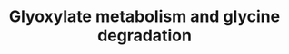 ---
annotations:
- id: PW:0000063
  parent: classic metabolic pathway
  type: Pathway Ontology
  value: glyoxylate and dicarboxylate metabolic pathway
authors:
- ReactomeTeam
- Mkutmon
description: Glyoxylate is generated in the course of glycine and hydroxyproline catabolism
  and can be converted to oxalate. In humans, this process takes place in the liver.
  Defects in two enzymes of glyoxylate metabolism, alanine:glyoxylate aminotransferase
  (AGXT) and glycerate dehydrogenase/glyoxylate reductase (GRHPR), are associated
  with pathogenic overproduction of oxalate (Danpure 2005). The reactions that interconvert
  glycine, glycolate, and glyoxylate and convert glyoxylate to oxalate have been characterized
  in molecular detail in humans. A reaction sequence for the conversion of hydroxyproline
  to glyoxylate has been inferred from studies of partially purified extracts of rat
  and bovine liver but the enzymes involved in the corresponding human reactions have
  not been identified.  View original pathway at [http://www.reactome.org/PathwayBrowser/#DIAGRAM=389661
  Reactome].
last-edited: 2021-01-25
organisms:
- Homo sapiens
redirect_from:
- /index.php/Pathway:WP3562
- /instance/WP3562
revision: null
schema-jsonld:
- '@context': https://schema.org/
  '@id': https://wikipathways.github.io/pathways/WP3562.html
  '@type': Dataset
  creator:
    '@type': Organization
    name: WikiPathways
  description: Glyoxylate is generated in the course of glycine and hydroxyproline
    catabolism and can be converted to oxalate. In humans, this process takes place
    in the liver. Defects in two enzymes of glyoxylate metabolism, alanine:glyoxylate
    aminotransferase (AGXT) and glycerate dehydrogenase/glyoxylate reductase (GRHPR),
    are associated with pathogenic overproduction of oxalate (Danpure 2005). The reactions
    that interconvert glycine, glycolate, and glyoxylate and convert glyoxylate to
    oxalate have been characterized in molecular detail in humans. A reaction sequence
    for the conversion of hydroxyproline to glyoxylate has been inferred from studies
    of partially purified extracts of rat and bovine liver but the enzymes involved
    in the corresponding human reactions have not been identified.  View original
    pathway at [http://www.reactome.org/PathwayBrowser/#DIAGRAM=389661 Reactome].
  keywords:
  - 1-pyrroline-3-hydroxy-5-carboxylate
  - 4-OH-L-Glu
  - '4Fe-4S cluster '
  - 5,10-methylene-THF
  - 5dAde
  - AGXT dimer
  - AGXT2 tetramer
  - 'ALDH4A1 '
  - ALDH4A1 dimer
  - AMT
  - AdoHcy
  - AdoMet
  - 'BCKDHA '
  - 'BCKDHB '
  - CO2
  - D-Asp
  - 'DAO '
  - DAO dimer
  - 'DBT '
  - 'DDO '
  - DDO:FAD
  - 'DHLL '
  - 'DHTKD1 '
  - DHs
  - 'DLAT '
  - 'DLD '
  - DLD dimer:2xFAD
  - 'DLST '
  - 'FAD '
  - 'FMN '
  - GCSH
  - 'GCSH '
  - GCSH:DHLL
  - GCSH:SAMDLL
  - 'GNMT '
  - GNMT tetramer
  - GOT2 dimer
  - GRHPR
  - Gly
  - H+
  - H2O
  - H2O2
  - 'HAO1 '
  - HAO1 tetramer
  - HOG
  - 'HOGA1 '
  - HOGA1 tetramer
  - HPRO
  - HPRO carrier
  - L-Ala
  - L-Asp
  - L-Met
  - 'LIAS '
  - LIAS:2(4Fe-4S)
  - 'LIPAM '
  - LIPT1
  - LIPT2
  - 'Lipo-K110-DLST '
  - NAD+
  - NADH
  - NADP+
  - NADPH
  - NDUFAB1
  - 'NDUFAB1 '
  - NH3
  - NH4+
  - O2
  - OA
  - OAA
  - 'OGDH '
  - OX
  - 'PDHA1 '
  - 'PDHA2 '
  - 'PDHB '
  - 'PDHX '
  - 'PRODH2 '
  - PRODH2 dimer
  - 'PXLP-AGXT '
  - 'PXLP-AGXT2 '
  - 'PXLP-K279-GOT2 '
  - 'PXLP-K754-GLDC '
  - PXLP-K754-GLDC dimer
  - 'PXMP2 '
  - PXMP2 trimer
  - PYR
  - S
  - 'SAMDLL '
  - SARC
  - 'TDP '
  - THF
  - glycolate
  - glyoxylate
  - glyoxylate carrier
  - 'lipo-K-DHTKD1 '
  - 'lipo-K132,K259-DLAT '
  - 'lipo-K44-DBT '
  - lipoyl-K107-GCSH
  - lipoylated DHs
  - 'octanoyl group '
  - octanoyl-K107-GCSH
  - octanoyl:NDUFAB1
  - peroxisomal
  - plasma membrane
  - semialdehyde
  license: CC0
  name: Glyoxylate metabolism and glycine degradation
seo: CreativeWork
title: Glyoxylate metabolism and glycine degradation
wpid: WP3562
---